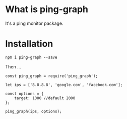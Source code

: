 # What is ping-graph

It's a ping monitor package.

# Installation

`npm i ping-graph --save`

Then ...

```
const ping_graph = require('ping_graph');

let ips = ['8.8.8.8', 'google.com', 'facebook.com'];

const options = {
    target: 1000 //default 2000
};

ping_graph(ips, options);

```

